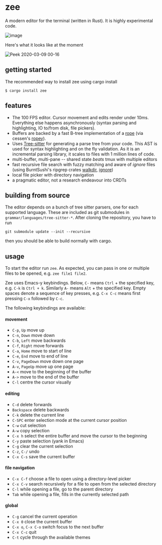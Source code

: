 # zee
A modern editor for the terminal (written in Rust). It is highly experimental code.

![image](https://user-images.githubusercontent.com/797170/76172978-08909000-6193-11ea-9ed3-4c40d3a4c74b.png)

Here's what it looks like at the moment

![Peek 2020-03-09 00-16](https://user-images.githubusercontent.com/797170/76173969-0bdc4980-619c-11ea-9f24-7899e2722910.gif)

## getting started

The recommended way to install zee using cargo install
```
$ cargo install zee
```

## features

 - The 100 FPS editor. Cursor movement and edits render under 10ms. Everything else happens asynchronously (syntax parsing and highlighting, IO to/from disk, file pickers).
 - Buffers are backed by a fast B-tree implementation of a [rope](https://en.wikipedia.org/wiki/Rope) (via cessen's [ropey](https://github.com/cessen/ropey)).
 - Uses [Tree-sitter](https://tree-sitter.github.io/tree-sitter/) for generating a parse tree from your code. This AST is used for syntax highlighting and on the fly validation. As it is an incremental parsing library, it scales to files with 1 million lines of code.
 - multi-buffer, multi-pane -- shared state *beats* tmux with multiple editors
 - fast recursive file search with fuzzy matching and aware of *ignore* files (using BurntSushi's ripgrep crates [walkdir](https://github.com/BurntSushi/walkdir), [ignore](https://github.com/BurntSushi/ripgrep))
 - local file picker with directory navigation
 - a pragmatic editor, not a research endeavour into CRDTs

## building from source

The editor depends on a bunch of tree sitter parsers, one for each supported language. These are included as git submodules in `grammar/languages/tree-sitter-*`.
After cloning the repository, you have to run
```
git submodule update --init --recursive
```
then you should be able to build normally with cargo.

## usage

To start the editor run `zee`. As expected, you can pass in one or multiple files to be opened, e.g. `zee file1 file2`.

Zee uses Emacs-y keybindings. Below, `C-` means `Ctrl` + the specified key, e.g. `C-k` is `Ctrl + k`. Similarly `A-` means `Alt` + the specified key. Empty spaces denote a sequence of key presses, e.g. `C-x C-c` means first pressing `C-x` followed by `C-c`.

The following keybindings are available:

#### movement

 - `C-p`, `Up` move up
 - `C-n`, `Down` move down
 - `C-b`, `Left` move backwards
 - `C-f`, `Right` move forwards
 - `C-a`, `Home` move to start of line
 - `C-e`, `End` move to end of line
 - `C-v`, `PageDown` move down one page
 - `A-v`, `PageUp` move up one page
 - `A-<` move to the beginning of the buffer
 - `A->` move to the end of the buffer
 - `C-l` centre the cursor visually

#### editing
 - `C-d` delete forwards
 - `Backspace` delete backwards
 - `C-k` delete the current line
 - `C-SPC` enter selection mode at the current cursor position
 - `C-w` cut selection
 - `A-w` copy selection
 - `C-x h` select the entire buffer and move the cursor to the beginning
 - `C-y` paste selection (yank in Emacs)
 - `C-g` clear the current selection
 - `C-z`, `C-/` undo
 - `C-x C-s` save the current buffer

#### file navigation
 - `C-x C-f` choose a file to open using a directory-level picker
 - `C-x C-v` search recursively for a file to open from the selected directory
 - `C-l` while opening a file, go to the parent directory
 - `Tab` while opening a file, fills in the currently selected path

#### global
 - `C-g` cancel the current operation
 - `C-x 0` close the current buffer
 - `C-x o`, `C-x C-o` switch focus to the next buffer
 - `C-x C-c` quit
 - `C-t` cycle through the available themes
